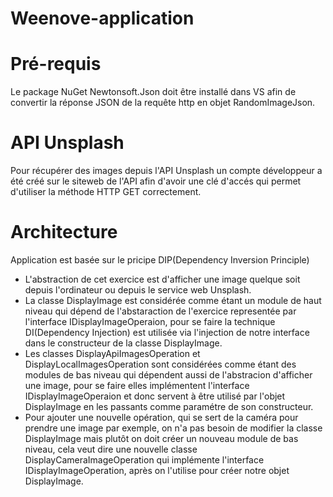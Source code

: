 # Weenove-application
<h1>Pré-requis</h1>
Le package NuGet Newtonsoft.Json doit être installé dans VS afin de convertir la réponse JSON de la requête http en objet RandomImageJson.
<h1>API Unsplash</h1>
Pour récupérer des images depuis l'API Unsplash un compte développeur a été créé sur le siteweb de l'API afin d'avoir une clé d'accés qui permet d'utiliser la méthode HTTP GET correctement.
<h1>Architecture</h1>
Application est basée sur le pricipe DIP(Dependency Inversion Principle)
<ul>
<li>L'abstraction de cet exercice est d'afficher une image quelque soit depuis l'ordinateur ou depuis le service web Unsplash.</li>
<li>La classe DisplayImage est considérée comme étant un module de haut niveau qui dépend de l'abstaraction de l'exercice representée par l'interface IDisplayImageOperaion, pour se faire la technique DI(Dependency Injection) est utilisée via l'injection de notre interface dans le constructeur de la classe DisplayImage.</li>
<li>Les classes DisplayApiImagesOperation et DisplayLocalImagesOperation sont considérées comme étant des modules de bas niveau qui dépendent aussi de l'abstracion d'afficher une image, pour se faire elles implémentent l'interface IDisplayImageOperaion et donc servent à être utilisé par l'objet DisplayImage en les passants comme paramétre de son constructeur.</li>
<li>Pour ajouter une nouvelle opération, qui se sert de la caméra pour prendre une image par exemple, on n'a pas besoin de modifier la classe DisplayImage mais plutôt on doit créer un nouveau module de bas niveau, cela veut dire une nouvelle classe DisplayCameraImageOperation qui implémente l'interface IDisplayImageOperation, après on l'utilise pour créer notre objet DisplayImage.</li>
</ul>
